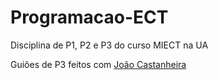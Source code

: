 # Programacao-ECT
 Disciplina de P1, P2 e P3 do curso MIECT na UA
 
 Guiões de P3 feitos com [João Castanheira](https://github.com/CastanheiraOnCode)
